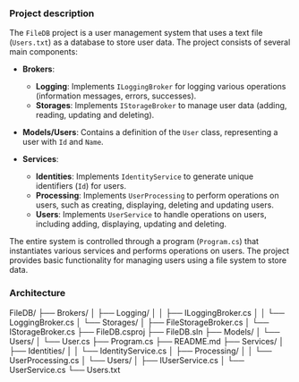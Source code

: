 ﻿### Project description

The `FileDB` project is a user management system that uses a text file (`Users.txt`) as a database to store user data. The project consists of several main components:

- **Brokers**:
     - **Logging**: Implements `ILoggingBroker` for logging various operations (information messages, errors, successes).
     - **Storages**: Implements `IStorageBroker` to manage user data (adding, reading, updating and deleting).

- **Models/Users**: Contains a definition of the `User` class, representing a user with `Id` and `Name`.

- **Services**:
     - **Identities**: Implements `IdentityService` to generate unique identifiers (`Id`) for users.
     - **Processing**: Implements `UserProcessing` to perform operations on users, such as creating, displaying, deleting and updating users.
     - **Users**: Implements `UserService` to handle operations on users, including adding, displaying, updating and deleting.

The entire system is controlled through a program (`Program.cs`) that instantiates various services and performs operations on users. The project provides basic functionality for managing users using a file system to store data.

### Architecture

FileDB/
├── Brokers/
│   ├── Logging/
│   │   ├── ILoggingBroker.cs
│   │   └── LoggingBroker.cs
│   └── Storages/
│       ├── FileStorageBroker.cs
│       └── IStorageBroker.cs
├── FileDB.csproj
├── FileDB.sln
├── Models/
│   └── Users/
│       └── User.cs
├── Program.cs
├── README.md
├── Services/
│   ├── Identities/
│   │   └── IdentityService.cs
│   ├── Processing/
│   │   └── UserProcessing.cs
│   └── Users/
│       ├── IUserService.cs
│       └── UserService.cs
└── Users.txt
